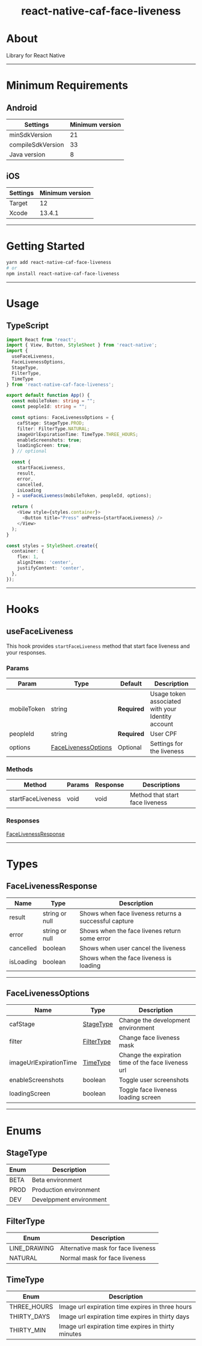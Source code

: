 <h1 align="center">
  react-native-caf-face-liveness
</h1>

# About

Library for React Native 

---

# Minimum Requirements

## Android 

| Settings          | Minimum version |
| ----------------- | --------------- | 
| minSdkVersion     | 21              | 
| compileSdkVersion | 33              | 
| Java version      | 8               | 

## iOS 

| Settings          | Minimum version |
| ----------------- | --------------- | 
| Target            | 12              | 
| Xcode             | 13.4.1          | 

---

# Getting Started

```sh
yarn add react-native-caf-face-liveness
# or 
npm install react-native-caf-face-liveness
```

---

# Usage 

## TypeScript

```ts
import React from 'react';
import { View, Button, StyleSheet } from 'react-native';
import { 
  useFaceLiveness, 
  FaceLivenessOptions, 
  StageType, 
  FilterType, 
  TimeType 
} from 'react-native-caf-face-liveness';

export default function App() {
  const mobileToken: string = "";
  const peopleId: string = "";

  const options: FaceLivenessOptions = {
    cafStage: StageType.PROD;
    filter: FilterType.NATURAL;
    imageUrlExpirationTime: TimeType.THREE_HOURS;
    enableScreenshots: true;
    loadingScreen: true;
  } // optional

  const { 
    startFaceLiveness, 
    result, 
    error, 
    cancelled, 
    isLoading 
  } = useFaceLiveness(mobileToken, peopleId, options);

  return (
    <View style={styles.container}>
      <Button title="Press" onPress={startFaceLiveness} />
    </View>
  );
} 

const styles = StyleSheet.create({
  container: {
    flex: 1,
    alignItems: 'center',
    justifyContent: 'center',
  },
});
```
---

# Hooks

## useFaceLiveness

This hook provides `startFaceLiveness` method that start face liveness and your responses.

### Params

| Param       | Type                    | Default      | Description                                       |
| ----------- | ----------------------- | ------------ | ------------------------------------------------- |
| mobileToken | string                  | **Required** | Usage token associated with your Identity account |
| peopleId    | string                  | **Required** | User CPF                                          |
| options     | [FaceLivenessOptions](https://github.com/avatrexx/react-native-caf-face-liveness/tree/main?tab=readme-ov-file#facelivenessoptions) | Optional     | Settings for the liveness                         |

### Methods

| Method            | Params  | Response | Descriptions                    |    
| ----------------- | ------- | -------- | ------------------------------- | 
| startFaceLiveness | void    | void     | Method that start face liveness |

### Responses

[FaceLivenessResponse](https://github.com/avatrexx/react-native-caf-face-liveness/tree/main?tab=readme-ov-file#facelivenessresponse)

---

# Types

## FaceLivenessResponse

| Name      | Type           | Description                                              |
| --------- | -------------- | -------------------------------------------------------- |
| result    | string or null | Shows when face liveness returns a successful capture    |
| error     | string or null | Shows when the face livenes return some error            |
| cancelled | boolean        | Shows when user cancel the liveness                      |
| isLoading | boolean        | Shows when the face liveness is loading                  |

---

## FaceLivenessOptions

| Name                   | Type               | Description                                          |
| ---------------------- | ------------------ | ---------------------------------------------------- |
| cafStage               | [StageType](https://github.com/avatrexx/react-native-caf-face-liveness/tree/main?tab=readme-ov-file#stagetype)      | Change the development environment                   |
| filter                 | [FilterType](https://github.com/avatrexx/react-native-caf-face-liveness/tree/main?tab=readme-ov-file#filtertype)     | Change face liveness mask                            |
| imageUrlExpirationTime | [TimeType](https://github.com/avatrexx/react-native-caf-face-liveness/tree/main?tab=readme-ov-file#timetype)       | Change the expiration time of the face liveness url  |
| enableScreenshots      | boolean            | Toggle user screenshots                              | 
| loadingScreen          | boolean            | Toggle face liveness loading screen                  |

---

# Enums

## StageType

| Enum | Description             |
| ---- | ----------------------- |
| BETA | Beta environment        |
| PROD | Production environment  |
| DEV  | Develppment environment |

## FilterType

| Enum         | Description                        |
| ------------ | ---------------------------------- |
| LINE_DRAWING | Alternative mask for face liveness |
| NATURAL      | Normal mask for face liveness      |

## TimeType

| Enum        | Description                                         |
| ------------| --------------------------------------------------- |
| THREE_HOURS | Image url expiration time expires in three hours    |
| THIRTY_DAYS | Image url expiration time expires in thirty days    |
| THIRTY_MIN  | Image url expiration time expires in thirty minutes |




